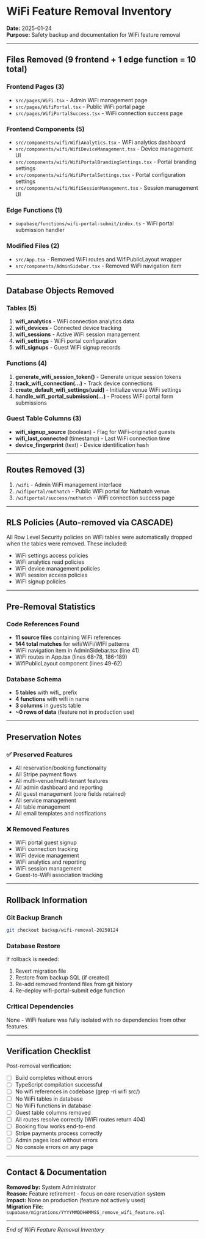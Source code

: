 # WiFi Feature Removal Inventory
**Date:** 2025-01-24  
**Purpose:** Safety backup and documentation for WiFi feature removal

---

## Files Removed (9 frontend + 1 edge function = 10 total)

### Frontend Pages (3)
- `src/pages/WiFi.tsx` - Admin WiFi management page
- `src/pages/WifiPortal.tsx` - Public WiFi portal page
- `src/pages/WifiPortalSuccess.tsx` - WiFi connection success page

### Frontend Components (5)
- `src/components/wifi/WifiAnalytics.tsx` - WiFi analytics dashboard
- `src/components/wifi/WifiDeviceManagement.tsx` - Device management UI
- `src/components/wifi/WifiPortalBrandingSettings.tsx` - Portal branding settings
- `src/components/wifi/WifiPortalSettings.tsx` - Portal configuration settings
- `src/components/wifi/WifiSessionManagement.tsx` - Session management UI

### Edge Functions (1)
- `supabase/functions/wifi-portal-submit/index.ts` - WiFi portal submission handler

### Modified Files (2)
- `src/App.tsx` - Removed WiFi routes and WifiPublicLayout wrapper
- `src/components/AdminSidebar.tsx` - Removed WiFi navigation item

---

## Database Objects Removed

### Tables (5)
1. **wifi_analytics** - WiFi connection analytics data
2. **wifi_devices** - Connected device tracking
3. **wifi_sessions** - Active WiFi session management
4. **wifi_settings** - WiFi portal configuration
5. **wifi_signups** - Guest WiFi signup records

### Functions (4)
1. **generate_wifi_session_token()** - Generate unique session tokens
2. **track_wifi_connection(...)** - Track device connections
3. **create_default_wifi_settings(uuid)** - Initialize venue WiFi settings
4. **handle_wifi_portal_submission(...)** - Process WiFi portal form submissions

### Guest Table Columns (3)
- **wifi_signup_source** (boolean) - Flag for WiFi-originated guests
- **wifi_last_connected** (timestamp) - Last WiFi connection time
- **device_fingerprint** (text) - Device identification hash

---

## Routes Removed (3)

1. `/wifi` - Admin WiFi management interface
2. `/wifiportal/nuthatch` - Public WiFi portal for Nuthatch venue
3. `/wifiportal/success/nuthatch` - WiFi connection success page

---

## RLS Policies (Auto-removed via CASCADE)

All Row Level Security policies on WiFi tables were automatically dropped when the tables were removed. These included:
- WiFi settings access policies
- WiFi analytics read policies
- WiFi device management policies
- WiFi session access policies
- WiFi signup policies

---

## Pre-Removal Statistics

### Code References Found
- **11 source files** containing WiFi references
- **144 total matches** for wifi/WiFi/WIFI patterns
- WiFi navigation item in AdminSidebar.tsx (line 41)
- WiFi routes in App.tsx (lines 68-78, 186-189)
- WifiPublicLayout component (lines 49-62)

### Database Schema
- **5 tables** with wifi_ prefix
- **4 functions** with wifi in name
- **3 columns** in guests table
- **~0 rows of data** (feature not in production use)

---

## Preservation Notes

### ✅ Preserved Features
- All reservation/booking functionality
- All Stripe payment flows
- All multi-venue/multi-tenant features
- All admin dashboard and reporting
- All guest management (core fields retained)
- All service management
- All table management
- All email templates and notifications

### ❌ Removed Features
- WiFi portal guest signup
- WiFi connection tracking
- WiFi device management
- WiFi analytics and reporting
- WiFi session management
- Guest-to-WiFi association tracking

---

## Rollback Information

### Git Backup Branch
```bash
git checkout backup/wifi-removal-20250124
```

### Database Restore
If rollback is needed:
1. Revert migration file
2. Restore from backup SQL (if created)
3. Re-add removed frontend files from git history
4. Re-deploy wifi-portal-submit edge function

### Critical Dependencies
None - WiFi feature was fully isolated with no dependencies from other features.

---

## Verification Checklist

Post-removal verification:
- [ ] Build completes without errors
- [ ] TypeScript compilation successful
- [ ] No wifi references in codebase (grep -ri wifi src/)
- [ ] No WiFi tables in database
- [ ] No WiFi functions in database
- [ ] Guest table columns removed
- [ ] All routes resolve correctly (WiFi routes return 404)
- [ ] Booking flow works end-to-end
- [ ] Stripe payments process correctly
- [ ] Admin pages load without errors
- [ ] No console errors on any page

---

## Contact & Documentation

**Removed by:** System Administrator  
**Reason:** Feature retirement - focus on core reservation system  
**Impact:** None on production (feature not actively used)  
**Migration File:** `supabase/migrations/YYYYMMDDHHMMSS_remove_wifi_feature.sql`

---

*End of WiFi Feature Removal Inventory*
